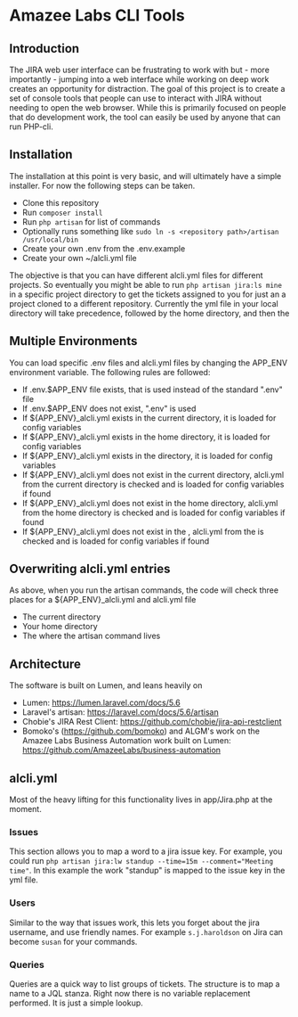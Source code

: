 # Amazee Labs CLI Tools

## Introduction
The JIRA web user interface can be frustrating to work with but - more importantly - jumping into a web interface while working on deep work creates an opportunity for distraction. The goal of this project is to create a set of console tools that people can use to interact with JIRA without needing to open the web browser. While this is primarily focused on people that do development work, the tool can easily be used by anyone that can run PHP-cli.

## Installation
The installation at this point is very basic, and will ultimately have a simple installer. For now the following steps can be taken.

 - Clone this repository
 - Run `composer install`
 - Run `php artisan` for list of commands
 - Optionally runs something like `sudo ln -s <repository path>/artisan /usr/local/bin`
 - Create your own .env from the .env.example
 - Create your own ~/alcli.yml file
 
  
The objective is that you can have different alcli.yml files for different projects. So eventually you might be able to run `php artisan jira:ls mine` in a specific project directory to get the tickets assigned to you for just an a project cloned to a different repository. Currently the yml file in your local directory will take precedence, followed by the home directory, and then the <repository path>

## Multiple Environments
You can load specific .env files and alcli.yml files by changing the APP_ENV environment variable. The following rules are followed:
 - If .env.$APP_ENV file exists, that is used instead of the standard ".env" file
 - If .env.$APP_ENV does not exist, ".env" is used
 - If ${APP_ENV}_alcli.yml exists in the current directory, it is loaded for config variables
 - If ${APP_ENV}_alcli.yml exists in the home directory, it is loaded for config variables
 - If ${APP_ENV}_alcli.yml exists in the <repository path> directory, it is loaded for config variables
 - If ${APP_ENV}_alcli.yml does not exist in the current directory, alcli.yml from the current directory is checked and is loaded for config variables if found
 - If ${APP_ENV}_alcli.yml does not exist in the home directory, alcli.yml from the home directory is checked and is loaded for config variables if found
 - If ${APP_ENV}_alcli.yml does not exist in the <repository path>, alcli.yml from the <repository path> is checked and is loaded for config variables if found

 
## Overwriting alcli.yml entries
 As above, when you run the artisan commands, the code will check three places for a ${APP_ENV}_alcli.yml and  alcli.yml file
  - The current directory
  - Your home directory
  - The <respository path> where the artisan command lives
 
## Architecture
The software is built on Lumen, and leans heavily on 
 - Lumen: https://lumen.laravel.com/docs/5.6
 - Laravel's artisan: https://laravel.com/docs/5.6/artisan
 - Chobie's JIRA Rest Client: https://github.com/chobie/jira-api-restclient
 - Bomoko's (https://github.com/bomoko) and ALGM's work on the Amazee Labs Business Automation work built on Lumen: https://github.com/AmazeeLabs/business-automation

## alcli.yml

Most of the heavy lifting for this functionality lives in app/Jira.php at the moment.

### Issues
This section allows you to map a word to a jira issue key. For example, you could run `php artisan jira:lw standup --time=15m --comment="Meeting time"`. In this example the work "standup" is mapped to the issue key in the yml file.

### Users
Similar to the way that issues work, this lets you forget about the jira username, and use friendly names. For example `s.j.haroldson` on Jira can become `susan` for your commands.

### Queries 
Queries are a quick way to list groups of tickets. The structure is to map a name to a JQL stanza. Right now there is no variable replacement performed. It is just a simple lookup.


